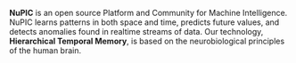**NuPIC** is an open source Platform and Community for Machine Intelligence. NuPIC learns patterns in both space and time, predicts future values, and detects anomalies found in realtime streams of data. Our technology, **Hierarchical Temporal Memory**, is based on the neurobiological principles of the human brain.

